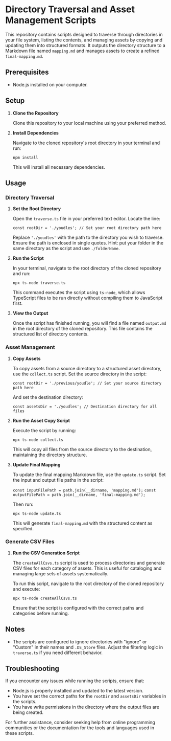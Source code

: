 # Directory Traversal and Asset Management Scripts

This repository contains scripts designed to traverse through directories in your file system, listing the contents, and managing assets by copying and updating them into structured formats. It outputs the directory structure to a Markdown file named `mapping.md` and manages assets to create a refined `final-mapping.md`.

## Prerequisites

- Node.js installed on your computer.

## Setup

1. **Clone the Repository**

   Clone this repository to your local machine using your preferred method.

2. **Install Dependencies**

   Navigate to the cloned repository's root directory in your terminal and run:

   `npm install`

   This will install all necessary dependencies.

## Usage

### Directory Traversal

1. **Set the Root Directory**

   Open the `traverse.ts` file in your preferred text editor. Locate the line:

   `const rootDir = './youdles'; // Set your root directory path here`

   Replace `'./youdles'` with the path to the directory you wish to traverse. Ensure the path is enclosed in single quotes. 
   Hint: put your folder in the same directory as the script and use `./folderName`.

2. **Run the Script**

   In your terminal, navigate to the root directory of the cloned repository and run:

   `npx ts-node traverse.ts`

   This command executes the script using `ts-node`, which allows TypeScript files to be run directly without compiling them to JavaScript first.

3. **View the Output**

   Once the script has finished running, you will find a file named `output.md` in the root directory of the cloned repository. This file contains the structured list of directory contents.

### Asset Management

1. **Copy Assets**

   To copy assets from a source directory to a structured asset directory, use the `collect.ts` script. Set the source directory in the script:

   `const rootDir = './previous/youdle'; // Set your source directory path here`

   And set the destination directory:

   `const assetsDir = './youdles'; // Destination directory for all files`

2. **Run the Asset Copy Script**

   Execute the script by running:

   `npx ts-node collect.ts`

   This will copy all files from the source directory to the destination, maintaining the directory structure.

3. **Update Final Mapping**

   To update the final mapping Markdown file, use the `update.ts` script. Set the input and output file paths in the script:

   `const inputFilePath = path.join(__dirname, 'mapping.md');`
   `const outputFilePath = path.join(__dirname, 'final-mapping.md');`

   Then run:

   `npx ts-node update.ts`

   This will generate `final-mapping.md` with the structured content as specified.

### Generate CSV Files

1. **Run the CSV Generation Script**

   The `createAllCsvs.ts` script is used to process directories and generate CSV files for each category of assets. This is useful for cataloging and managing large sets of assets systematically.

   To run this script, navigate to the root directory of the cloned repository and execute:

   `npx ts-node createAllCsvs.ts`

   Ensure that the script is configured with the correct paths and categories before running.

## Notes

- The scripts are configured to ignore directories with "ignore" or "Custom" in their names and `.DS_Store` files. Adjust the filtering logic in `traverse.ts` if you need different behavior.

## Troubleshooting

If you encounter any issues while running the scripts, ensure that:

- Node.js is properly installed and updated to the latest version.
- You have set the correct paths for the `rootDir` and `assetsDir` variables in the scripts.
- You have write permissions in the directory where the output files are being created.

For further assistance, consider seeking help from online programming communities or the documentation for the tools and languages used in these scripts.